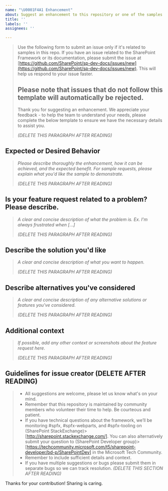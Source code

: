 ```yaml
---
name: "\U0001F4A1 Enhancement"
about: Suggest an enhancement to this repository or one of the samples
title: ''
labels: ''
assignees: ''

---
```


> Use the following form to submit an issue only if it's related to samples in this repo. If you have an issue related to the SharePoint Framework or its documentation, please submit the issue at [https://github.com/SharePoint/sp-dev-docs/issues/new](https://github.com/SharePoint/sp-dev-docs/issues/new). This will help us respond to your issue faster.
> 
> Please note that issues that do not follow this template will automatically be rejected.
> ----
> 
> Thank you for suggesting an enhancement. We appreciate your feedback - to help the team to understand your needs, please complete the below template to ensure we have the necessary details to assist you.
> 
> _(DELETE THIS PARAGRAPH AFTER READING)_

## Expected or Desired Behavior

> _Please describe thoroughly the enhancement, how it can be achieved, and the expected benefit. For sample requests, please explain what you'd like the sample to demonstrate._
> 
> _(DELETE THIS PARAGRAPH AFTER READING)_

## Is your feature request related to a problem? Please describe.
> _A clear and concise description of what the problem is. Ex. I'm always frustrated when [...]_
> 
> _(DELETE THIS PARAGRAPH AFTER READING)_

## Describe the solution you'd like
> _A clear and concise description of what you want to happen._
> 
> _(DELETE THIS PARAGRAPH AFTER READING)_


## Describe alternatives you've considered
> _A clear and concise description of any alternative solutions or features you've considered._
> 
> _(DELETE THIS PARAGRAPH AFTER READING)_


## Additional context
> _If possible, add any other context or screenshots about the feature request here._
> 
> _(DELETE THIS PARAGRAPH AFTER READING)_


## Guidelines for issue creator (DELETE AFTER READING)

> - All suggestions are welcome, please let us know what's on your mind.
> - Remember that this repository is maintained by community members who volunteer their time to help. Be courteous and patient.
> - If you have technical questions about the framework, we’ll be monitoring #spfx, #spfx-webparts, and #spfx-tooling on (SharePoint StackExchange)> [http://sharepoint.stackexchange.com/]. You can also alternatively submit your question to (SharePoint Developer group)> [https://techcommunity.microsoft.com/t5/sharepoint-developer/bd-p/SharePointDev] in the Microsoft Tech Community.
> - Remember to include sufficient details and context.
> - If you have multiple suggestions or bugs please submit them in separate bugs so we can track resolution.
> _(DELETE THIS SECTION AFTER READING)_

Thanks for your contribution! Sharing is caring.
